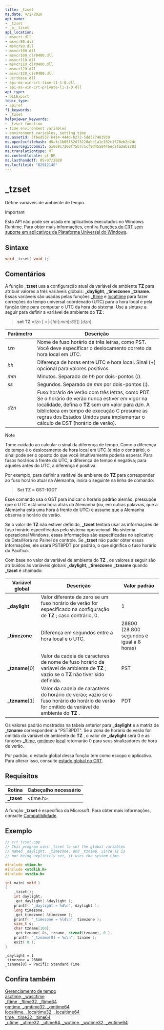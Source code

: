 ```yaml
---
title: _tzset
ms.date: 4/2/2020
api_name:
- _tzset
- _o__tzset
api_location:
- msvcrt.dll
- msvcr80.dll
- msvcr90.dll
- msvcr100.dll
- msvcr100_clr0400.dll
- msvcr110.dll
- msvcr110_clr0400.dll
- msvcr120.dll
- msvcr120_clr0400.dll
- ucrtbase.dll
- api-ms-win-crt-time-l1-1-0.dll
- api-ms-win-crt-private-l1-1-0.dll
api_type:
- DLLExport
topic_type:
- apiref
f1_keywords:
- _tzset
helpviewer_keywords:
- _tzset function
- time environment variables
- environment variables, setting time
ms.assetid: 3f6ed537-b414-444d-b272-5dd377481930
ms.openlocfilehash: d5afc1b05f52d73228abc1a1e102c1578eb2d2dc
ms.sourcegitcommit: 5a069c7360f75b7c1cf9d4550446ec2fa2eb2293
ms.translationtype: MT
ms.contentlocale: pt-BR
ms.lasthandoff: 05/07/2020
ms.locfileid: "82912140"
---
```

# <a name="_tzset"></a>_tzset

Define variáveis de ambiente de tempo.

> [!IMPORTANT]
> Esta API não pode ser usada em aplicativos executados no Windows Runtime. Para obter mais informações, confira [Funções do CRT sem suporte em aplicativos da Plataforma Universal do Windows](../../cppcx/crt-functions-not-supported-in-universal-windows-platform-apps.md).

## <a name="syntax"></a>Sintaxe

```C
void _tzset( void );
```

## <a name="remarks"></a>Comentários

A função **_tzset** usa a configuração atual da variável de ambiente **TZ** para atribuir valores a três variáveis globais: **_daylight**, **_timezone**e **_tzname**. Essas variáveis são usadas pelas funções [_ftime](ftime-ftime32-ftime64.md) e [localtime](localtime-localtime32-localtime64.md) para fazer correções do tempo universal coordenado (UTC) para a hora local e pela função [time](time-time32-time64.md) para computar o UTC da hora do sistema. Use a sintaxe a seguir para definir a variável de ambiente do **TZ** :

> **set TZ =**_tzn_ \[ **+**&#124;**-**]*hh*\[**:**_mm_\[**:**_SS_]] [*dzn*]

|Parâmetro|Descrição|
|-|-|
| *tzn* | Nome de fuso horário de três letras, como PST. Você deve especificar o deslocamento correto da hora local em UTC. |
| *hh* | Diferença de horas entre UTC e hora local. Sinal (+) opcional para valores positivos. |
| *mm* | Minutos. Separado de *hh* por dois-pontos (**:**). |
| *ss* | Segundos. Separado de *mm* por dois-pontos (**:**). |
| *dzn* | Fuso horário de verão com três letras, como PDT. Se o horário de verão nunca estiver em vigor na localidade, defina o **TZ** sem um valor para *dzn*. A biblioteca em tempo de execução C presume as regras dos Estados Unidos para implementar o cálculo de DST (horário de verão). |

> [!NOTE]
> Tome cuidado ao calcular o sinal da diferença de tempo. Como a diferença de tempo é o deslocamento de hora local em UTC (e não o contrário), o sinal pode ser o oposto do que você intuitivamente poderia esperar. Para fusos horários à frente do UTC, a diferença de tempo é negativa; para aqueles antes do UTC, a diferença é positiva.

Por exemplo, para definir a variável de ambiente do **TZ** para corresponder ao fuso horário atual na Alemanha, insira o seguinte na linha de comando:

> **Set TZ = GST-1GDT**

Esse comando usa o GST para indicar o horário padrão alemão, pressupõe que o UTC está uma hora atrás da Alemanha (ou, em outras palavras, que a Alemanha está uma hora à frente do UTC) e assume que a Alemanha observa o horário de verão.

Se o valor de **TZ** não estiver definido, **_tzset** tentará usar as informações de fuso horário especificadas pelo sistema operacional. No sistema operacional Windows, essas informações são especificadas no aplicativo de Data/Hora no Painel de controle. Se **_tzset** não puder obter essas informações, ele usará PST8PDT por padrão, o que significa o fuso horário do Pacífico.

Com base no valor da variável de ambiente do **TZ** , os valores a seguir são atribuídos às variáveis globais **_daylight**, **_timezone**e **_tzname** quando **_tzset** é chamado:

|Variável global|Descrição|Valor padrão|
|---------------------|-----------------|-------------------|
|**_daylight**|Valor diferente de zero se um fuso horário de verão for especificado na configuração de **TZ** ; caso contrário, 0.|1|
|**_timezone**|Diferença em segundos entre a hora local e o UTC.|28800 (28.800 segundos é igual a 8 horas)|
|**_tzname**[0]|Valor da cadeia de caracteres de nome de fuso horário da variável de ambiente de **TZ** ; vazio se o **TZ** não tiver sido definido.|PST|
|**_tzname**[1]|Valor da cadeia de caracteres do horário de verão; vazio se o fuso horário do horário de verão for omitido da variável de ambiente do **TZ** .|PDT|

Os valores padrão mostrados na tabela anterior para **_daylight** e a matriz de **_tzname** correspondem a "PST8PDT". Se a zona de horário de verão for omitida da variável de ambiente do **TZ** , o valor de **_daylight** será 0 e as funções [_ftime](ftime-ftime32-ftime64.md), [gmtime](gmtime-gmtime32-gmtime64.md)e [local](localtime-localtime32-localtime64.md) retornarão 0 para seus sinalizadores de hora de verão.

Por padrão, o estado global dessa função tem como escopo o aplicativo. Para alterar isso, consulte [estado global no CRT](../global-state.md).

## <a name="requirements"></a>Requisitos

|Rotina|Cabeçalho necessário|
|-------------|---------------------|
|**_tzset**|\<time.h>|

A função **_tzset** é específica da Microsoft. Para obter mais informações, consulte [Compatibilidade](../../c-runtime-library/compatibility.md).

## <a name="example"></a>Exemplo

```C
// crt_tzset.cpp
// This program uses _tzset to set the global variables
// named _daylight, _timezone, and _tzname. Since TZ is
// not being explicitly set, it uses the system time.

#include <time.h>
#include <stdlib.h>
#include <stdio.h>

int main( void )
{
    _tzset();
    int daylight;
    _get_daylight( &daylight );
    printf( "_daylight = %d\n", daylight );
    long timezone;
    _get_timezone( &timezone );
    printf( "_timezone = %ld\n", timezone );
    size_t s;
    char tzname[100];
    _get_tzname( &s, tzname, sizeof(tzname), 0 );
    printf( "_tzname[0] = %s\n", tzname );
    exit( 0 );
}
```

```Output
_daylight = 1
_timezone = 28800
_tzname[0] = Pacific Standard Time
```

## <a name="see-also"></a>Confira também

[Gerenciamento de tempo](../../c-runtime-library/time-management.md)<br/>
[asctime, _wasctime](asctime-wasctime.md)<br/>
[_ftime, _ftime32, _ftime64](ftime-ftime32-ftime64.md)<br/>
[gmtime, _gmtime32, _gmtime64](gmtime-gmtime32-gmtime64.md)<br/>
[localtime, _localtime32, _localtime64](localtime-localtime32-localtime64.md)<br/>
[time, _time32, _time64](time-time32-time64.md)<br/>
[_utime, _utime32, _utime64, _wutime, _wutime32, _wutime64](utime-utime32-utime64-wutime-wutime32-wutime64.md)<br/>
